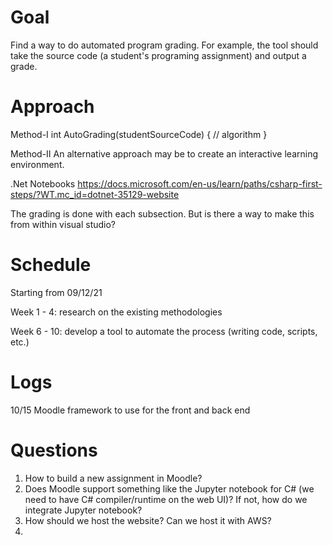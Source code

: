 # Goal

Find a way to do automated program grading.
For example, the tool should take the source code (a student's programing assignment) and output a grade.


# Approach

Method-I
int AutoGrading(studentSourceCode)
{
 // algorithm
}


Method-II
An alternative approach may be to create an interactive learning environment.

.Net Notebooks
https://docs.microsoft.com/en-us/learn/paths/csharp-first-steps/?WT.mc_id=dotnet-35129-website


The grading is done with each subsection.
But is there a way to make this from within visual studio?



# Schedule

Starting from 09/12/21

Week 1 - 4: research on the existing methodologies

Week 6 - 10: develop a tool to automate the process (writing code, scripts, etc.)

# Logs
10/15 Moodle framework to use for the front and back end

# Questions
1. How to build a new assignment in Moodle?
3. Does Moodle support something like the Jupyter notebook for C# (we need to have C# compiler/runtime on the web UI)? If not, how do we integrate Jupyter notebook?
4. How should we host the website? Can we host it with AWS?
5. 
